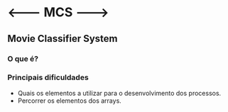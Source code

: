 # **<--- MCS --->**
## Movie Classifier System

### O que é?

[^2]:  Este programa serve para classificar filmes e consultar a média das suas classificações.
Quando o programa inicia temos um menu que nos permite escolher se queremos classificar ou consultar a média das classificações dos filmes ou ainda sair do programa.
O programa quando inicia não tem nenhum filme classificado.
Se escolhermos classificar podemos ver o Título e a Sinopse de cada filme para podermos proceder à avaliação de 1 a 5.
Ao finalizarmos a classificação podemos retornar ao início ou sair do programa (através da escolha 1 ou 2).
Se escolhermos classificar poderemos aceder às classificações médias de cada filme.

### Principais dificuldades

- Quais os elementos a utilizar para o desenvolvimento dos processos.
- Percorrer os elementos dos arrays.